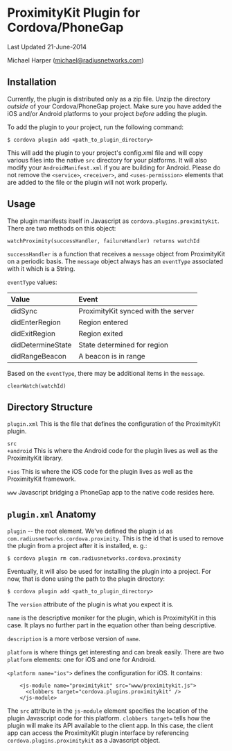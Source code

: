 ProximityKit Plugin for Cordova/PhoneGap
========================================

Last Updated 21-June-2014

Michael Harper (michael@radiusnetworks.com)

Installation
------------
Currently, the plugin is distributed only as a zip file.  Unzip the directory *outside* of your Cordova/PhoneGap project.  Make sure you have added the iOS and/or Android platforms to your project *before* adding the plugin.

To add the plugin to your project, run the following command:

```
$ cordova plugin add <path_to_plugin_directory>
```

This will add the plugin to your project's config.xml file and will copy various files into the native `src` directory for your platforms.  It will also modify your `AndroidManifest.xml` if you are building for Android.  Please do not remove the `<service>`, `<receiver>`, and `<uses-permission>` elements that are added to the file or the plugin will not work properly.


Usage
-----
The plugin manifests itself in Javascript as `cordova.plugins.proximitykit`. There are two methods on this object:

`watchProximity(successHandler, failureHandler) returns watchId`

`successHandler` is a function that receives a `message` object from ProximityKit on a periodic basis.  The `message` object always has an `eventType` associated with it which is a String.

`eventType` values:

|Value            | Event                               |
|:----------------|:------------------------------------|
|didSync          | ProximityKit synced with the server |
|didEnterRegion   | Region entered                      |
|didExitRegion    | Region exited                       |
|didDetermineState| State determined for region         |
|didRangeBeacon   | A beacon is in range                |

Based on the `eventType`, there may be additional items in the `message`.

`clearWatch(watchId)`

Directory Structure
---
`plugin.xml` This is the file that defines the configuration of the ProximityKit plugin.

`src`<br/>
`+android` This is where the Android code for the plugin lives as well as the ProximityKit library.

`+ios` This is where the iOS code for the plugin lives as well as the ProximityKit framework.

`www` Javascript bridging a PhoneGap app to the native code resides here.

`plugin.xml` Anatomy
------------------

`plugin` -- the root element. We've defined the plugin `id` as `com.radiusnetworks.cordova.proximity`. This is the id that is used to remove the plugin from a project after it is installed, e. g.:

```
$ cordova plugin rm com.radiusnetworks.cordova.proximity
```

Eventually, it will also be used for installing the plugin into a project.  For now, that is done using the path to the plugin directory:

```
$ cordova plugin add <path_to_plugin_directory>
```

The `version` attribute of the plugin is what you expect it is.

`name` is the descriptive moniker for the plugin, which is ProximityKit in this case.  It plays no further part in the equation other than being descriptive.

`description` is a more verbose version of `name`.

`platform` is where things get interesting and can break easily.  There are two `platform` elements: one for iOS and one for Android.

`<platform name="ios">` defines the configuration for iOS. It contains:

```
    <js-module name="proximitykit" src="www/proximitykit.js">
      <clobbers target="cordova.plugins.proximitykit" />
    </js-module>
```
The `src` attribute in the `js-module` element specifies the location of the plugin Javascript code for this platform. `clobbers target=` tells how the plugin will make its API available to the client app.  In this case, the client app can access the ProximityKit plugin interface by referencing `cordova.plugins.proximitykit` as a Javascript object.